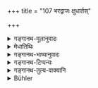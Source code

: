 +++
title = "107 भरद्वाजः क्षुधार्तस्"

+++

<details><summary>गङ्गानथ-मूलानुवादः</summary>

Bharadvāja, a man of great austerities, accepted many cows from the carpenter Vṛdhu, when tormented by hunger, along with his sons, in a lonely forest.—(107)
</details>

<details><summary>मेधातिथिः</summary>

**वृधो** माम **तक्षा** अप्रतिग्राह्यः । ततो **बह्वीर् गा भरद्वाजो** नाम ऋषिः **प्रतिजग्राह** ॥ १०.१०७ ॥
</details>

<details><summary>गङ्गानथ-भाष्यानुवादः</summary>

Vṛdhu was a carpenter; a person unfit for receiving gifts from;—from him the sage named Bharadvāja received gifts.—(107)
</details>

<details><summary>गङ्गानथ-टिप्पन्यः</summary>

This verse is quoted in *Aparārka* (p. 935);—and in *Parāśaramādhava*
(Prāyaścitta p. 326).
</details>

<details><summary>गङ्गानथ-तुल्य-वाक्यानि</summary>

**(verses 10.101-108)  
**

See Comparative notes for [Verse
10.101].
</details>

<details><summary>Bühler</summary>

107	Bharadvaga, a performer of great austerities, accepted many cows from the carpenter Bribu, when he was starving together with his sons in a lonely forest.
</details>

